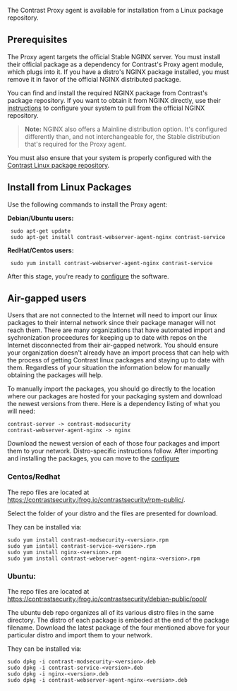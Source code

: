 <!--
title: "Install the Contrast Proxy Agent"
description: "Installation instructions for the Contrast Proxy agent"
tags: "installation agent proxy nginx linux package source"
-->

The Contrast Proxy agent is available for installation from a Linux package repository. 

## Prerequisites

The Proxy agent targets the official Stable NGINX server. You must install their official package as a dependency for Contrast's Proxy agent module, which plugs into it. If you have a distro's NGINX package installed, you must remove it in favor of the official NGINX distributed package.

You can find and install the required NGINX package from Contrast's package repository. If you want to obtain it from NGINX directly, use their [instructions](http://nginx.org/en/linux_packages.html) to configure your system to pull from the official NGINX repository. 

> **Note:** NGINX also offers a Mainline distribution option. It's configured differently than, and not interchangeable for, the Stable distribution that's required for the Proxy agent. 

You must also ensure that your system is properly configured with the [Contrast Linux package repository](installation-setup.html#linux).

## Install from Linux Packages

Use the following commands to install the Proxy agent: 

**Debian/Ubuntu users:**

```
 sudo apt-get update
 sudo apt-get install contrast-webserver-agent-nginx contrast-service
```

**RedHat/Centos users:**

```
 sudo yum install contrast-webserver-agent-nginx contrast-service
```

After this stage, you're ready to [configure](installation-proxy.html#proxy-config) the software.

<!-- ## Installation from Source

The Proxy agent is constructed as a module that plugs into NGINX. It can be compiled statically into NGINX or as an NGINX dynamic module. The software and documentation for building from source is available at: https://github.com/Contrast-Security-OSS/nginx-contrast-connector and https://github.com/Contrast-Security-OSS/nginx-contrast-connector/blob/master/BUILD_FROM_SOURCES.md -->

## Air-gapped users

Users that are not connected to the Internet will need to import our linux packages to their internal network since their package manager will not reach them. There are many organizations that have automated import and sychronization proceedures for keeping up to date with repos on the Internet disconnected from their air-gapped network. You should ensure your organization doesn't already have an import process that can help with the process of getting Contrast linux packages and staying up to date with them. Regardless of your situation the information below for manually obtaining the packages will help.

To manually import the packages, you should go directly to the location where our packages are hosted for your packaging system and download the newest versions from there. Here is a dependency listing of what you will need:

	contrast-server -> contrast-modsecurity
	contrast-webserver-agent-nginx -> nginx

Download the newest version of each of those four packages and import them to your network. Distro-specific instructions follow. After importing and installing the packages, you can move to the [configure](installation-proxy.html#proxy-config)


### Centos/Redhat
	
The repo files are located at
	https://contrastsecurity.jfrog.io/contrastsecurity/rpm-public/.

Select the folder of your distro and the files are presented for download.

They can be installed via:

```
sudo yum install contrast-modsecurity-<version>.rpm
sudo yum isntall contrast-service-<version>.rpm
sudo yum install nginx-<version>.rpm
sudo yum install contrast-webserver-agent-nginx-<version>.rpm
```
 
### Ubuntu:

The repo files are located at 
	https://contrastsecurity.jfrog.io/contrastsecurity/debian-public/pool/

The ubuntu deb repo organizes all of its various distro files in the same directory. The distro of each package is embeded at the end of the package filename. Download the latest package of the four mentioned above for your particular distro and import them to your network.

They can be installed via:

```
sudo dpkg -i contrast-modsecurity-<version>.deb
sudo dpkg -i contrast-service-<version>.deb
sudo dpkg -i nginx-<version>.deb
sudo dpkg -i contrast-webserver-agent-nginx-<version>.deb
```

